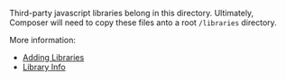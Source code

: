 Third-party javascript libraries belong in this directory. Ultimately, Composer
will need to copy these files anto a root `/libraries` directory.

More information:
* [Adding Libraries](https://github.com/ucdavis/sitefarm_seed/blob/8.x-1.x/docs/adding_libraries.md)
* [Library Info](https://github.com/ucdavis/sitefarm_seed/blob/8.x-1.x/docs/libraries.md)
